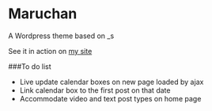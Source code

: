 Maruchan
===

A Wordpress theme based on _s

See it in action on [my site](http://www.dengxiaojun.com)

###To do list

- Live update calendar boxes on new page loaded by ajax
- Link calendar box to the first post on that date
- Accommodate video and text post types on home page
